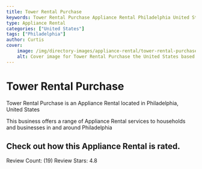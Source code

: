 ```yaml
---
title: Tower Rental Purchase
keywords: Tower Rental Purchase Appliance Rental Philadelphia United States 
type: Appliance Rental 
categories: ["United States"]
tags: ["Philadelphia"]
author: Curtis
cover:
    image: /img/directory-images/appliance-rental/tower-rental-purchase.webp
    alt: Cover image for Tower Rental Purchase the United States based Appliance Rental servicing Philadelphia 
---
```


# Tower Rental Purchase
Tower Rental Purchase is an Appliance Rental located in Philadelphia, United States

This business offers a range of Appliance Rental services to households and businesses in and around Philadelphia

## Check out how this Appliance Rental is rated.
Review Count: (19)
Review Stars: 4.8
